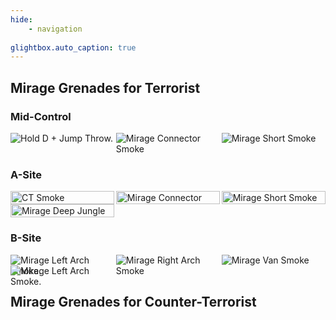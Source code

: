 ```yaml
---
hide:
    - navigation
    
glightbox.auto_caption: true
---
```


## Mirage Grenades for Terrorist

### Mid-Control

<div style="display: flex; flex-wrap: wrap; justify-content: space-between;">
    <div style="position: relative; display: inline-block; width: 33%;">
        <img src="../../assets/img/mirage_window_ep_edited.png" alt="Hold D + Jump Throw." style="position: absolute; top: 0; left: 0; opacity: 100;">
        <img src="../../assets/img/mirage_window_full.png" alt="Hold D + Jump Throw." style="position: relative; z-index: 1; opacity: 0;">
    </div>
    <div style="position: relative; display: inline-block; width: 33%;">
        <img src="../../assets/img/mirage_connector_ep_edited.png" alt="Mirage Connector Smoke" style="position: absolute; top: 0; left: 0; opacity: 100;">
        <img src="../../assets/img/mirage_connector_full.png" alt="Hold crouch + Jump Throw" style="position: relative; z-index: 1; opacity: 0;">
    </div>
    <div style="position: relative; display: inline-block; width: 33%;">
        <img src="../../assets/img/mirage_short_ep_edited.png" alt="Mirage Short Smoke" style="position: absolute; top: 0; left: 0; opacity: 100;">
        <img src="../../assets/img/mirage_short_full.png" alt="Jump Throw" style="position: relative; z-index: 1; opacity: 0;">
    </div>
</div>

### A-Site

<div style="display: flex; flex-wrap: wrap; justify-content: space-between;">
    <div style="position: relative; display: inline-block; width: 33%;">
        <img src="../../assets/img/mirage_ct_ep_edited.png" alt="CT Smoke" style="width: 100%; position: absolute; top: 0; left: 0; opacity: 100;">
        <img src="../../assets/img/mirage_ct_full.png" alt="Jump Throw" style="width: 100%; position: relative; z-index: 1; opacity: 0;">
    </div>
    <div style="position: relative; display: inline-block; width: 33%;">
        <img src="../../assets/img/mirage_stairs_ep_edited.png" alt="Mirage Connector Smoke" style="width: 100%; position: absolute; top: 0; left: 0; opacity: 100;">
        <img src="../../assets/img/mirage_stairs_full.png" alt="Regular Throw" style="width: 100%; position: relative; z-index: 1; opacity: 0;">
    </div>
    <div style="position: relative; display: inline-block; width: 33%;">
        <img src="../../assets/img/mirage_jungle_ep_edited.png" alt="Mirage Short Smoke" style="width: 100%; position: absolute; top: 0; left: 0; opacity: 100;">
        <img src="../../assets/img/mirage_jungle_full.png" alt="Regular Throw" style="width: 100%; position: relative; z-index: 1; opacity: 0;">
    </div>
    <div style="position: relative; display: inline-block; width: 33%;">
        <img src="../../assets/img/mirage_deepjungle_ep.png" alt="Mirage Deep Jungle Smoke." style="width: 100%; position: absolute; top: 0; left: 0; opacity: 100;">
        <img src="../../assets/img/mirage_deepjungle_full.png" alt="W + Jump Throw" style="width: 100%; position: relative; z-index: 1; opacity: 0;">
    </div>
</div>


### B-Site

<div style="display: flex; flex-wrap: wrap; justify-content: space-between;">
    <div style="position: relative; display: inline-block; width: 33%;">
        <img src="../../assets/img/mirage_leftarch_ep.png" alt="Mirage Left Arch Smoke." style="position: absolute; top: 0; left: 0; opacity: 100;">
        <img src="../../assets/img/mirage_leftarch_full.png" alt="Jump Throw." style="position: relative; z-index: 1; opacity: 0;">
    </div>
    <div style="position: relative; display: inline-block; width: 33%;">
        <img src="../../assets/img/mirage_rightarch_ep.png" alt="Mirage Right Arch Smoke" style="position: absolute; top: 0; left: 0; opacity: 100;">
        <img src="../../assets/img/mirage_rightarch_full.png" alt="Regular Throw" style="position: relative; z-index: 1; opacity: 0;">
    </div>
    <div style="position: relative; display: inline-block; width: 33%;">
        <img src="../../assets/img/mirage_van_ep.png" alt="Mirage Van Smoke" style="position: absolute; top: 0; left: 0; opacity: 100;">
        <img src="../../assets/img/mirage_van_full.png" alt="Jump Throw" style="position: relative; z-index: 1; opacity: 0;">
    </div>
    <div style="position: relative; display: inline-block; width: 33%;">
        <img src="../../assets/img/mirage_marketwindow_ep.png" alt="Mirage Left Arch Smoke." style="position: absolute; top: 0; left: 0; opacity: 100;">
        <img src="../../assets/img/mirage_marketwindow_full.png" alt="Jump Throw." style="position: relative; z-index: 1; opacity: 0;">
    </div>
</div>

## Mirage Grenades for Counter-Terrorist

